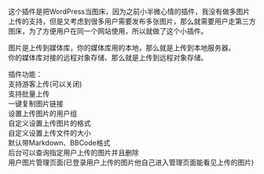 这个插件是把WordPress当图床，因为之前小半微心情的插件，我没有做多图片上传的支持，但是又考虑到很多用户需要发布多张图片，那么就需要用户走第三方图床，为了方便用户在同一个网站使用，所以就做了这个小插件。  

图片是上传到媒体库，你的媒体库用的本地，那么就是上传到本地服务器。  
你的媒体库对接的远程对象存储、那么就是上传到远程对象存储。  



插件功能：  
支持游客上传(可以关闭)  
支持批量上传  
一键复制图片链接  
设置上传图片的用户组  
自定义设置上传图片的格式  
自定义设置上传文件的大小  
默认带Markdown、BBCode格式  
后台可以查询指定用户上传的图片并且删除  
用户图片管理页面(已登录用户上传的图片他自己进入管理页面能看见上传的图片)
